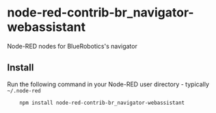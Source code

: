 node-red-contrib-br_navigator-webassistant
=====================

Node-RED nodes for BlueRobotics's navigator

## Install

Run the following command in your Node-RED user directory - typically `~/.node-red`

        npm install node-red-contrib-br_navigator-webassistant